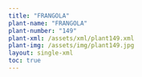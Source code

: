 ```yaml
---
title: "FRANGOLA"
plant-name: "FRANGOLA"
plant-number: "149"
plant-xml: /assets/xml/plant149.xml
plant-img: /assets/img/plant149.jpg
layout: single-xml
toc: true
---
```

